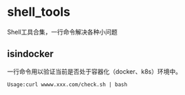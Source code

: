 # shell_tools
Shell工具合集，一行命令解决各种小问题

## isindocker
一行命令用以验证当前是否处于容器化（docker、k8s）环境中。

`Usage:curl wwww.xxx.com/check.sh | bash`


